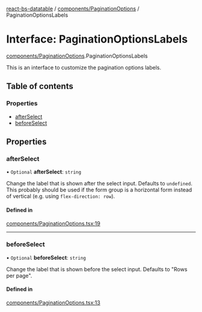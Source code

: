 [react-bs-datatable](../README.md) / [components/PaginationOptions](../modules/components_PaginationOptions.md) / PaginationOptionsLabels

# Interface: PaginationOptionsLabels

[components/PaginationOptions](../modules/components_PaginationOptions.md).PaginationOptionsLabels

This is an interface to customize the pagination options labels.

## Table of contents

### Properties

- [afterSelect](components_PaginationOptions.PaginationOptionsLabels.md#afterselect)
- [beforeSelect](components_PaginationOptions.PaginationOptionsLabels.md#beforeselect)

## Properties

### afterSelect

• `Optional` **afterSelect**: `string`

Change the label that is shown after the select input.
Defaults to `undefined`. This probably should be used if the form group
is a horizontal form instead of vertical (e.g. using `flex-direction: row`).

#### Defined in

[components/PaginationOptions.tsx:19](https://github.com/imballinst/react-bs-datatable/blob/43c9b27/src/components/PaginationOptions.tsx#L19)

___

### beforeSelect

• `Optional` **beforeSelect**: `string`

Change the label that is shown before the select input.
Defaults to "Rows per page".

#### Defined in

[components/PaginationOptions.tsx:13](https://github.com/imballinst/react-bs-datatable/blob/43c9b27/src/components/PaginationOptions.tsx#L13)
